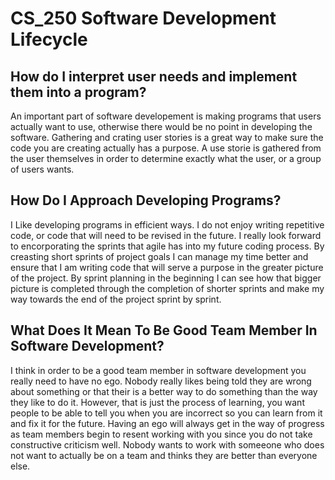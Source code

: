 # CS_250 Software Development Lifecycle

## How do I interpret user needs and implement them into a program?
  An important part of software developement is making programs that users actually want
to use, otherwise there would be no point in developing the software. Gathering and crating
user stories is a great way to make sure the code you are creating actually has a purpose. A
use storie is gathered from the user themselves in order to determine exactly what the user, or 
a group of users wants. 

## How Do I Approach Developing Programs?
  I Like developing programs in efficient ways. I do not enjoy writing repetitive code, or code
that will need to be revised in the future. I really look forward to encorporating the sprints that 
agile has into my future coding process. By creasting short sprints of project goals I can manage my
time better and ensure that I am writing code that will serve a purpose in the greater picture of the
project. By sprint planning in the beginning I can see how that bigger picture is completed through the
completion of shorter sprints and make my way towards the end of the project sprint by sprint.

## What Does It Mean To Be Good Team Member In Software Development?
  I think in order to be a good team member in software development you really need to have no ego. 
Nobody really likes being told they are wrong about something or that their is a better way to do something
than the way they like to do it. However, that is just the process of learning, you want people to be able 
to tell you when you are incorrect so you can learn from it and fix it for the future. Having an ego will 
always get in the way of progress as team members begin to resent working with you since you do not take 
constructive criticism well. Nobody wants to work with someeone who does not want to actually be on a team
and thinks they are better than everyone else.

